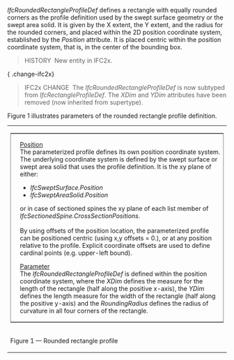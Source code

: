 ﻿_IfcRoundedRectangleProfileDef_ defines a rectangle with equally rounded corners as the profile definition used by the swept surface geometry or the swept area solid. It is given by the X extent, the Y extent, and the radius for the rounded corners, and placed within the 2D position coordinate system, established by the _Position_ attribute. It is placed centric within the position coordinate system, that is, in the center of the bounding box.

> HISTORY&nbsp; New entity in IFC2x.

{ .change-ifc2x}
> IFC2x CHANGE&nbsp; The _IfcRoundedRectangleProfileDef_ is now subtyped from _IfcRectangleProfileDef_. The _XDim_ and _YDim_ attributes have been removed (now inherited from supertype).

Figure 1 illustrates parameters of the rounded rectangle profile definition.

<table><tr><td>
<table frame="border" width="100%">
  <tbody>
    <tr>
      <td width="420"><img src="../../../../../../figures/ifcroundedrectangleprofiledef-layout1.gif" alt="rounded rectangle profile" border="0" height="300" width="400"></td>
      <td align="left" valign="top" width="100%">
      <p><u>Position</u>
      <br>
The parameterized profile defines its own position coordinate system.
The underlying
coordinate system is defined by the swept surface or swept area solid
that uses the profile definition. It is the xy plane of either: </p>
      <ul>
        <li style="font-style: italic;">IfcSweptSurface.Position</li>
        <li style="font-style: italic;">IfcSweptAreaSolid.Position</li>
      </ul>
or in case of sectioned spines the xy plane of each list member of <span style="font-style: italic;">IfcSectionedSpine.CrossSectionPositions.</span>
      <br>
      <br>
By using offsets of the position location, the parameterized profile
can be positioned centric (using x,y offsets = 0.), or at any position
relative to the profile. Explicit coordinate offsets are used to define
cardinal points (e.g. upper-left bound).
      <p><u>Parameter</u>
      <br>
The <em>IfcRoundedRectangleProfileDef</em>
is defined within the
position coordinate system, where the <em>XDim</em>
defines the measure
for the length of the rectangle (half along the positive x-axis), the <em>YDim</em>
defines the length measure for the width of the rectangle (half along
the positive y-axis) and the <em>RoundingRadius</em>
defines the radius
of curvature in all four corners of the rectangle.</p>
      </td>
    </tr>
  </tbody>
</table>
</td></tr>
<tr><td><p class="figure">Figure 1 &mdash; Rounded rectangle profile</p></td></tr>
</table>
